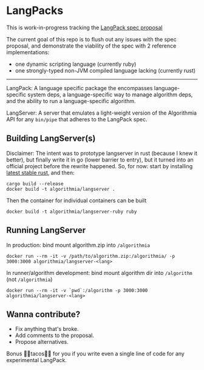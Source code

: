 # LangPacks

This is work-in-progress tracking the [LangPack spec proposal](https://docs.google.com/a/algorithmia.io/document/d/1vd80VKXX5kPIYIHpaXV-oD15aw2CyoM6vXWQLTH9MfI/edit?usp=sharing)

The current goal of this repo is to flush out any issues with the spec proposal,
and demonstrate the viability of the spec with 2 reference implementations:
- one dynamic scripting language (currently ruby)
- one strongly-typed non-JVM compiled language lacking (currently rust)

----

LangPack: A language specific package the encompasses language-specific system deps, a language-specific way to manage algorithm deps, and the ability to run a language-specific algorithm.

LangServer: A server that emulates a light-weight version of the Algorithmia API for any `bin/pipe` that adheres to the LangPack spec.

## Building LangServer(s)

Disclaimer: The intent was to prototype langserver in rust (because I knew it better), but finally write it in go (lower barrier to entry), but it turned into an official project before the rewrite happened. So, for now: start by installing [latest stable rust](https://www.rust-lang.org/downloads.html), and then:

```
cargo build --release
docker build -t algorithmia/langserver .
```

Then the container for individual containers can be built

```
docker build -t algorithmia/langserver-ruby ruby
```

## Running LangServer

In production: bind mount algorithm.zip into `/algorithmia`

```
docker run --rm -it -v /path/to/algorithm.zip:/algorithmia/ -p 3000:3000 algorithmia/langserver-<lang>
```

In runner/algorithm development: bind mount algorithm dir into `/algorithm` (not `/algorithmia`)

```
docker run --rm -it -v `pwd`:/algorithm -p 3000:3000 algorithmia/langserver-<lang>
```

## Wanna contribute?

- Fix anything that's broke.
- Add comments to the proposal.
- Propose alternatives.

Bonus 🌮🌮tacos🌮🌮 for you if you write even a single line of code for any experimental LangPack.


